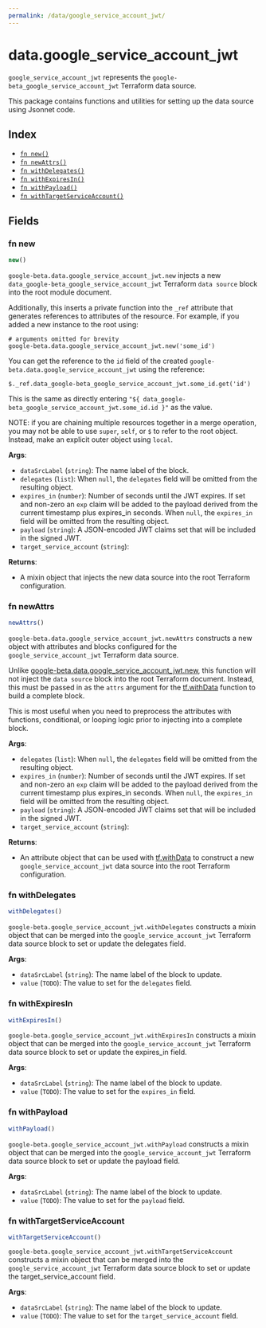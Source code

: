 ```yaml
---
permalink: /data/google_service_account_jwt/
---
```


# data.google_service_account_jwt

`google_service_account_jwt` represents the `google-beta_google_service_account_jwt` Terraform data source.



This package contains functions and utilities for setting up the data source using Jsonnet code.


## Index

* [`fn new()`](#fn-new)
* [`fn newAttrs()`](#fn-newattrs)
* [`fn withDelegates()`](#fn-withdelegates)
* [`fn withExpiresIn()`](#fn-withexpiresin)
* [`fn withPayload()`](#fn-withpayload)
* [`fn withTargetServiceAccount()`](#fn-withtargetserviceaccount)

## Fields

### fn new

```ts
new()
```


`google-beta.data.google_service_account_jwt.new` injects a new `data_google-beta_google_service_account_jwt` Terraform `data source`
block into the root module document.

Additionally, this inserts a private function into the `_ref` attribute that generates references to attributes of the
resource. For example, if you added a new instance to the root using:

    # arguments omitted for brevity
    google-beta.data.google_service_account_jwt.new('some_id')

You can get the reference to the `id` field of the created `google-beta.data.google_service_account_jwt` using the reference:

    $._ref.data_google-beta_google_service_account_jwt.some_id.get('id')

This is the same as directly entering `"${ data_google-beta_google_service_account_jwt.some_id.id }"` as the value.

NOTE: if you are chaining multiple resources together in a merge operation, you may not be able to use `super`, `self`,
or `$` to refer to the root object. Instead, make an explicit outer object using `local`.

**Args**:
  - `dataSrcLabel` (`string`): The name label of the block.
  - `delegates` (`list`):  When `null`, the `delegates` field will be omitted from the resulting object.
  - `expires_in` (`number`): Number of seconds until the JWT expires. If set and non-zero an `exp` claim will be added to the payload derived from the current timestamp plus expires_in seconds. When `null`, the `expires_in` field will be omitted from the resulting object.
  - `payload` (`string`): A JSON-encoded JWT claims set that will be included in the signed JWT.
  - `target_service_account` (`string`): 

**Returns**:
- A mixin object that injects the new data source into the root Terraform configuration.


### fn newAttrs

```ts
newAttrs()
```


`google-beta.data.google_service_account_jwt.newAttrs` constructs a new object with attributes and blocks configured for the `google_service_account_jwt`
Terraform data source.

Unlike [google-beta.data.google_service_account_jwt.new](#fn-googleserviceaccountjwtnew), this function will not inject the `data source`
block into the root Terraform document. Instead, this must be passed in as the `attrs` argument for the
[tf.withData](https://github.com/tf-libsonnet/core/tree/main/docs#fn-withdata) function to build a complete block.

This is most useful when you need to preprocess the attributes with functions, conditional, or looping logic prior to
injecting into a complete block.

**Args**:
  - `delegates` (`list`):  When `null`, the `delegates` field will be omitted from the resulting object.
  - `expires_in` (`number`): Number of seconds until the JWT expires. If set and non-zero an `exp` claim will be added to the payload derived from the current timestamp plus expires_in seconds. When `null`, the `expires_in` field will be omitted from the resulting object.
  - `payload` (`string`): A JSON-encoded JWT claims set that will be included in the signed JWT.
  - `target_service_account` (`string`): 

**Returns**:
  - An attribute object that can be used with [tf.withData](https://github.com/tf-libsonnet/core/tree/main/docs#fn-withdata) to construct a new `google_service_account_jwt` data source into the root Terraform configuration.


### fn withDelegates

```ts
withDelegates()
```

`google-beta.google_service_account_jwt.withDelegates` constructs a mixin object that can be merged into the `google_service_account_jwt`
Terraform data source block to set or update the delegates field.



**Args**:
  - `dataSrcLabel` (`string`): The name label of the block to update.
  - `value` (`TODO`): The value to set for the `delegates` field.


### fn withExpiresIn

```ts
withExpiresIn()
```

`google-beta.google_service_account_jwt.withExpiresIn` constructs a mixin object that can be merged into the `google_service_account_jwt`
Terraform data source block to set or update the expires_in field.



**Args**:
  - `dataSrcLabel` (`string`): The name label of the block to update.
  - `value` (`TODO`): The value to set for the `expires_in` field.


### fn withPayload

```ts
withPayload()
```

`google-beta.google_service_account_jwt.withPayload` constructs a mixin object that can be merged into the `google_service_account_jwt`
Terraform data source block to set or update the payload field.



**Args**:
  - `dataSrcLabel` (`string`): The name label of the block to update.
  - `value` (`TODO`): The value to set for the `payload` field.


### fn withTargetServiceAccount

```ts
withTargetServiceAccount()
```

`google-beta.google_service_account_jwt.withTargetServiceAccount` constructs a mixin object that can be merged into the `google_service_account_jwt`
Terraform data source block to set or update the target_service_account field.



**Args**:
  - `dataSrcLabel` (`string`): The name label of the block to update.
  - `value` (`TODO`): The value to set for the `target_service_account` field.
